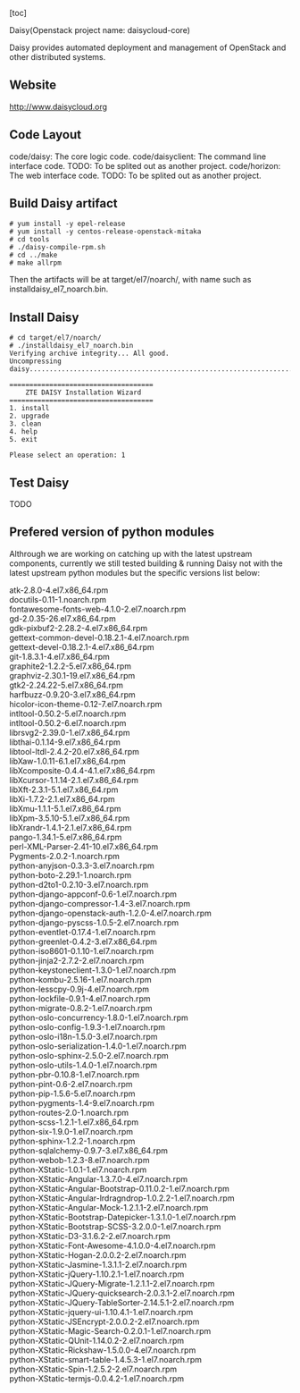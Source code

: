 [toc]

Daisy(Openstack project name: daisycloud-core)


Daisy provides automated deployment and management of OpenStack and other distributed systems.

## Website
http://www.daisycloud.org

## Code Layout

code/daisy: The core logic code.
code/daisyclient: The command line interface code. TODO: To be splited out as another project.
code/horizon: The web interface code. TODO: To be splited out as another project.

## Build Daisy artifact

```
# yum install -y epel-release
# yum install -y centos-release-openstack-mitaka
# cd tools
# ./daisy-compile-rpm.sh 
# cd ../make 
# make allrpm
```

Then the artifacts will be at target/el7/noarch/, with name such as installdaisy_el7_noarch.bin.

## Install Daisy

```
# cd target/el7/noarch/
# ./installdaisy_el7_noarch.bin
Verifying archive integrity... All good.
Uncompressing daisy.....................................................................................................................................................................................

====================================
    ZTE DAISY Installation Wizard
====================================
1. install
2. upgrade
3. clean
4. help
5. exit

Please select an operation: 1
```

## Test Daisy

TODO


## Prefered version of python modules



Althrough we are working on catching up with the latest upstream components, currently we still tested building & running Daisy not with the latest upstream python modules but the specific versions list below:

atk-2.8.0-4.el7.x86_64.rpm  
docutils-0.11-1.noarch.rpm  
fontawesome-fonts-web-4.1.0-2.el7.noarch.rpm  
gd-2.0.35-26.el7.x86_64.rpm  
gdk-pixbuf2-2.28.2-4.el7.x86_64.rpm  
gettext-common-devel-0.18.2.1-4.el7.noarch.rpm  
gettext-devel-0.18.2.1-4.el7.x86_64.rpm  
git-1.8.3.1-4.el7.x86_64.rpm  
graphite2-1.2.2-5.el7.x86_64.rpm  
graphviz-2.30.1-19.el7.x86_64.rpm  
gtk2-2.24.22-5.el7.x86_64.rpm  
harfbuzz-0.9.20-3.el7.x86_64.rpm  
hicolor-icon-theme-0.12-7.el7.noarch.rpm  
intltool-0.50.2-5.el7.noarch.rpm  
intltool-0.50.2-6.el7.noarch.rpm  
librsvg2-2.39.0-1.el7.x86_64.rpm  
libthai-0.1.14-9.el7.x86_64.rpm  
libtool-ltdl-2.4.2-20.el7.x86_64.rpm  
libXaw-1.0.11-6.1.el7.x86_64.rpm  
libXcomposite-0.4.4-4.1.el7.x86_64.rpm  
libXcursor-1.1.14-2.1.el7.x86_64.rpm  
libXft-2.3.1-5.1.el7.x86_64.rpm  
libXi-1.7.2-2.1.el7.x86_64.rpm  
libXmu-1.1.1-5.1.el7.x86_64.rpm  
libXpm-3.5.10-5.1.el7.x86_64.rpm  
libXrandr-1.4.1-2.1.el7.x86_64.rpm  
pango-1.34.1-5.el7.x86_64.rpm  
perl-XML-Parser-2.41-10.el7.x86_64.rpm  
Pygments-2.0.2-1.noarch.rpm  
python-anyjson-0.3.3-3.el7.noarch.rpm  
python-boto-2.29.1-1.noarch.rpm  
python-d2to1-0.2.10-3.el7.noarch.rpm  
python-django-appconf-0.6-1.el7.noarch.rpm  
python-django-compressor-1.4-3.el7.noarch.rpm  
python-django-openstack-auth-1.2.0-4.el7.noarch.rpm  
python-django-pyscss-1.0.5-2.el7.noarch.rpm  
python-eventlet-0.17.4-1.el7.noarch.rpm  
python-greenlet-0.4.2-3.el7.x86_64.rpm  
python-iso8601-0.1.10-1.el7.noarch.rpm  
python-jinja2-2.7.2-2.el7.noarch.rpm  
python-keystoneclient-1.3.0-1.el7.noarch.rpm  
python-kombu-2.5.16-1.el7.noarch.rpm  
python-lesscpy-0.9j-4.el7.noarch.rpm  
python-lockfile-0.9.1-4.el7.noarch.rpm  
python-migrate-0.8.2-1.el7.noarch.rpm  
python-oslo-concurrency-1.8.0-1.el7.noarch.rpm  
python-oslo-config-1.9.3-1.el7.noarch.rpm  
python-oslo-i18n-1.5.0-3.el7.noarch.rpm  
python-oslo-serialization-1.4.0-1.el7.noarch.rpm  
python-oslo-sphinx-2.5.0-2.el7.noarch.rpm  
python-oslo-utils-1.4.0-1.el7.noarch.rpm  
python-pbr-0.10.8-1.el7.noarch.rpm  
python-pint-0.6-2.el7.noarch.rpm  
python-pip-1.5.6-5.el7.noarch.rpm  
python-pygments-1.4-9.el7.noarch.rpm  
python-routes-2.0-1.noarch.rpm  
python-scss-1.2.1-1.el7.x86_64.rpm  
python-six-1.9.0-1.el7.noarch.rpm  
python-sphinx-1.2.2-1.noarch.rpm  
python-sqlalchemy-0.9.7-3.el7.x86_64.rpm  
python-webob-1.2.3-8.el7.noarch.rpm  
python-XStatic-1.0.1-1.el7.noarch.rpm  
python-XStatic-Angular-1.3.7.0-4.el7.noarch.rpm  
python-XStatic-Angular-Bootstrap-0.11.0.2-1.el7.noarch.rpm  
python-XStatic-Angular-lrdragndrop-1.0.2.2-1.el7.noarch.rpm  
python-XStatic-Angular-Mock-1.2.1.1-2.el7.noarch.rpm  
python-XStatic-Bootstrap-Datepicker-1.3.1.0-1.el7.noarch.rpm  
python-XStatic-Bootstrap-SCSS-3.2.0.0-1.el7.noarch.rpm  
python-XStatic-D3-3.1.6.2-2.el7.noarch.rpm  
python-XStatic-Font-Awesome-4.1.0.0-4.el7.noarch.rpm  
python-XStatic-Hogan-2.0.0.2-2.el7.noarch.rpm  
python-XStatic-Jasmine-1.3.1.1-2.el7.noarch.rpm  
python-XStatic-jQuery-1.10.2.1-1.el7.noarch.rpm  
python-XStatic-JQuery-Migrate-1.2.1.1-2.el7.noarch.rpm  
python-XStatic-JQuery-quicksearch-2.0.3.1-2.el7.noarch.rpm  
python-XStatic-JQuery-TableSorter-2.14.5.1-2.el7.noarch.rpm  
python-XStatic-jquery-ui-1.10.4.1-1.el7.noarch.rpm  
python-XStatic-JSEncrypt-2.0.0.2-2.el7.noarch.rpm  
python-XStatic-Magic-Search-0.2.0.1-1.el7.noarch.rpm  
python-XStatic-QUnit-1.14.0.2-2.el7.noarch.rpm  
python-XStatic-Rickshaw-1.5.0.0-4.el7.noarch.rpm  
python-XStatic-smart-table-1.4.5.3-1.el7.noarch.rpm  
python-XStatic-Spin-1.2.5.2-2.el7.noarch.rpm   
python-XStatic-termjs-0.0.4.2-1.el7.noarch.rpm
